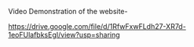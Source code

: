 Video Demonstration of the website-

https://drive.google.com/file/d/1RfwFxwFLdh27-XR7d-1eoFUlafbksEgI/view?usp=sharing
